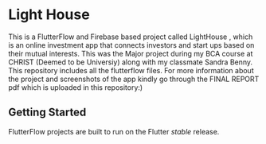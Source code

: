 # Light House 

This is a FlutterFlow and Firebase based project called LightHouse , which is an online investment app that connects investors and start ups based on their mutual interests. This was the Major project during my BCA course at CHRIST (Deemed to be Universiy)  along with my classmate Sandra Benny. This repository includes all the flutterflow files. For more information about the project and screenshots of the app kindly go through the FINAL REPORT pdf which is uploaded in this repository:) 

## Getting Started

FlutterFlow projects are built to run on the Flutter _stable_ release.
